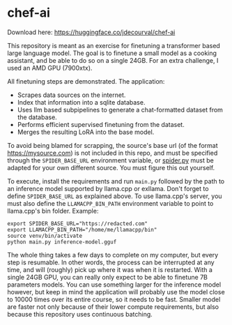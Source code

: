 # chef-ai

Download here: https://huggingface.co/jdecourval/chef-ai

This repository is meant as an exercise for finetuning a transformer based large language model. 
The goal is to finetune a small model as a cooking assistant, and be able to do so on a single 24GB.
For an extra challenge, I used an AMD GPU (7900xtx).

All finetuning steps are demonstrated. The application:
- Scrapes data sources on the internet.
- Index that information into a sqlite database.
- Uses llm based subpipelines to generate a chat-formatted dataset from the database.
- Performs efficient supervised finetuning from the dataset.
- Merges the resulting LoRA into the base model.

To avoid being blamed for scrapping, the source's base url (of the format https://mysource.com) is not included in this repo, and must be specified through the `SPIDER_BASE_URL` environment variable, or [spider.py](spider/spider.py) must be adapted for your own different source. 
You must figure this out yourself.

To execute, install the requirements and run `main.py` followed by the path to an inference model supported by llama.cpp or exllama. Don't forget to define `SPIDER_BASE_URL` as explained above. To use llama.cpp's server, you must also define the `LLAMACPP_BIN_PATH` environment variable to point to llama.cpp's bin folder.
Example:
```shell
export SPIDER_BASE_URL="https://redacted.com"
export LLAMACPP_BIN_PATH="/home/me/llamacpp/bin"
source venv/bin/activate
python main.py inference-model.gguf
```

The whole thing takes a few days to complete on my computer, but every step is resumable. In other words, the process can be interrupted at any time, and will (roughly) pick up where it was when it is restarted.
With a single 24GB GPU, you can really only expect to be able to finetune 7B parameters models.
You can use something larger for the inference model however, but keep in mind the application will probably use the model close to 10000 times over its entire course, so it needs to be fast. Smaller model are faster not only because of their lower compute requirements, but also because this repository uses continuous batching.